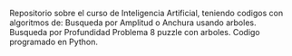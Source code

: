 Repositorio sobre el curso de Inteligencia Artificial, teniendo codigos con algoritmos de:
Busqueda por Amplitud o Anchura usando arboles.
Busqueda por Profundidad Problema 8 puzzle con arboles.
Codigo programado en Python.
